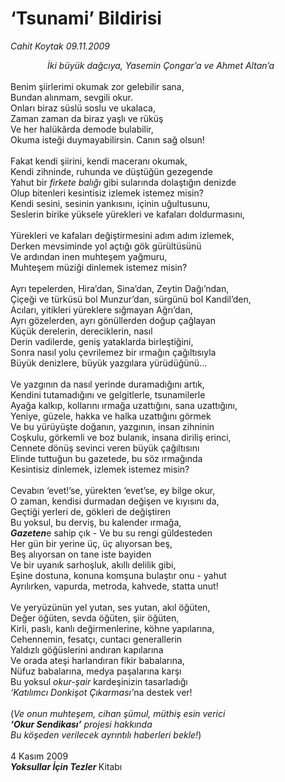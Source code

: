 # ‘Tsunami’ Bildirisi

*Cahit Koytak 09.11.2009*

<div class="taraf_structure_2col_1zq">
<div class="margen_n">



 <p><i>               İki büyük dağcıya, Yasemin Çongar’a ve Ahmet Altan’a</i> <br/><br/>Benim şiirlerimi okumak zor gelebilir sana, <br/>Bundan alınmam, sevgili okur. <br/>Onları biraz süslü soslu ve ukalaca, <br/>Zaman zaman da biraz yaşlı ve rüküş <br/>Ve her halükârda demode bulabilir, <br/>Okuma isteği duymayabilirsin. Canın sağ olsun! <br/><br/>Fakat kendi şiirini, kendi maceranı okumak, <br/>Kendi zihninde, ruhunda ve düştüğün gezegende <br/>Yahut bir <i>firkete balığı</i> gibi sularında dolaştığın denizde <br/>Olup bitenleri kesintisiz izlemek istemez misin? <br/>Kendi sesini, sesinin yankısını, içinin uğultusunu, <br/>Seslerin birike yüksele yürekleri ve kafaları doldurmasını, <br/><br/>Yürekleri ve kafaları değiştirmesini adım adım izlemek, <br/>Derken mevsiminde yol açtığı gök gürültüsünü <br/>Ve ardından inen muhteşem yağmuru, <br/>Muhteşem müziği dinlemek istemez misin? <br/><br/>Ayrı tepelerden, Hira’dan, Sina’dan, Zeytin Dağı’ndan, <br/>Çiçeği ve türküsü bol Munzur’dan, sürgünü bol Kandil’den, <br/>Acıları, yitikleri yüreklere sığmayan Ağrı’dan, <br/>Ayrı gözelerden, ayrı gönüllerden doğup çağlayan <br/>Küçük derelerin, dereciklerin, nasıl <br/>Derin vadilerde, geniş yataklarda birleştiğini, <br/>Sonra nasıl yolu çevrilemez bir ırmağın çağıltısıyla <br/>Büyük denizlere, büyük yazgılara yürüdüğünü... <br/><br/>Ve yazgının da nasıl yerinde duramadığını artık, <br/>Kendini tutamadığını ve gelgitlerle, tsunamilerle <br/>Ayağa kalkıp, kollarını ırmağa uzattığını, sana uzattığını, <br/>Yeniye, güzele, hakka ve halka uzattığını görmek <br/>Ve bu yürüyüşte doğanın, yazgının, insan zihninin <br/>Coşkulu, görkemli ve boz bulanık, insana diriliş erinci, <br/>Cennete dönüş sevinci veren büyük çağıltısını <br/>Elinde tuttuğun bu gazetede, bu söz ırmağında <br/>Kesintisiz dinlemek, izlemek istemez misin? <br/><br/>Cevabın ‘evet!’se, yürekten ‘evet’se, ey bilge okur, <br/>O zaman, kendisi durmadan değişen ve kıyısını da, <br/>Geçtiği yerleri de, gökleri de değiştiren <br/>Bu yoksul, bu derviş, bu kalender ırmağa, <b><i><br/>Gazeten</i></b>e sahip çık - Ve bu su rengi güldesteden <br/>Her gün bir yerine üç, üç alıyorsan beş, <br/>Beş alıyorsan on tane iste bayiden <br/>Ve bir uyanık sarhoşluk, akıllı delilik gibi, <br/>Eşine dostuna, konuna komşuna bulaştır onu - yahut <br/>Ayrılırken, vapurda, metroda, kahvede, statta unut! <br/><br/>Ve yeryüzünün yel yutan, ses yutan, akıl öğüten, <br/>Değer öğüten, sevda öğüten, şiir öğüten, <br/>Kirli, paslı, kanlı değirmenlerine, köhne yapılarına, <br/>Cehennemin, fesatçı, cuntacı generallerin <br/>Yaldızlı göğüslerini andıran kapılarına <br/>Ve orada ateşi harlandıran fikir babalarına, <br/>Nüfuz babalarına, medya paşalarına karşı <br/>Bu yoksul <i>okur-şair</i> kardeşinizin tasarladığı<i> <br/>‘Katılımcı Donkişot Çıkarması’</i>na destek ver! <br/><br/>(<i>Ve onun muhteşem, cihan şümul, müthiş esin verici<b> <br/>‘Okur Sendikası’</b> projesi hakkında <br/>Bu köşeden verilecek ayrıntılı haberleri bekle!</i>) <br/><br/>4 Kasım 2009 <b><i><br/>Yoksullar İçin Tezler</i> </b>Kitabı</p>
<br/>
<br/>
<br/>



<br/>


<div id="taraf_not">
</div>

</div>


</div>
